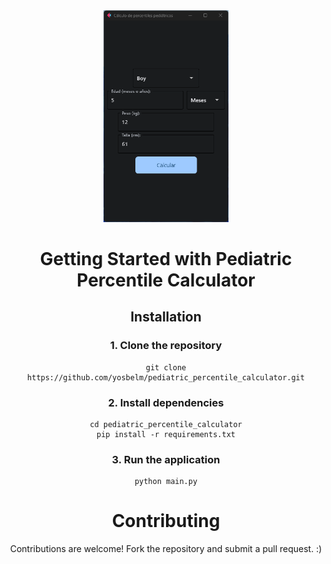 <div align="center">
  <img width="200" src="assets/Screenshot 1.png" alt="App">
  
# Getting Started with Pediatric Percentile Calculator

## Installation

### 1. Clone the repository
```
git clone https://github.com/yosbelm/pediatric_percentile_calculator.git
```
### 2. Install dependencies
```
cd pediatric_percentile_calculator
pip install -r requirements.txt
```

### 3. Run the application
```
python main.py
```
# Contributing
 Contributions are welcome! Fork the repository and submit a pull request. :)

